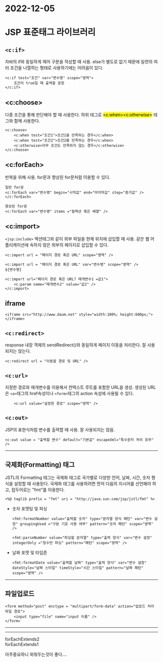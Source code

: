 2022-12-05
=====================

# JSP 표준태그 라이브러리
## ```<c:if>```
자바의 if와 동일하게 제어 구문을 작성할 때 사용. else가 별도로 없기 때문에 일련의 여러 조건을 나열하는 형태로 사용하기에는 어려움이 있다.
```
<c:if test="조건" var="변수명" scope="영역">
    조건이 true일 때 출력할 문장
</c:if>
```

## <c:choose>
다중 조건을 통해 판단해야 할 때 사용한다.
하위 태그로 <mark><c:when><c:otherwise></mark> 태그와 함께 사용한다.
```
<c:choose>
    <c:when test="조건1">조건1을 만족하는 경우</c:when>
    <c:when test="조건2">조건2를 만족하는 경우</c:when>
    <c:otherwise>아무 조건도 만족하지 않는 경우</c:otherwise>
</c:choose>
```
## <c:forEach>
반복을 위해 사용. for문과 향상된 for문처럼 이용할 수 있다.
```
일반 for문
<c:forEach var="변수명" begin="시작값" end="마지막값" step="증가값" />
</c:forEach>

향상된 for문
<c:forEach var="변수명" items ="컬렉션 혹은 배열" />
```

## <c:import>
```<jsp:include>``` 액션태그와 같이 외부 파일을 현재 위치에 삽입할 때 사용.
같은 웹 어플리케이션에 속하지 않은 외부의 페이지로 삽입할 수 있다.
```
<c:import url = "페이지 경로 혹은 URL" scope="영역" />

<c:import url = "페이지 경로 혹은 URL" var="변수명" scope="영역" />
${변수명}

<c:import url="페이지 경로 혹은 URL? 매개변수1 =값1">
    <c:param name="매개변수2" value="값2" />
</c:import>
```

## iframe
```<iframe src="http://www.daum.net" style="width:100%; height:600px;"></iframe>```

## ```<c:redirect>```
response 내장 객체의 sendRedirect()와 동일하게 페이지 이동을 처리한다.
잘 사용되지는 않는다.
```
<c:redirect url = "이동할 경로 및 URL" />
```

## ```<c:url>```
지정한 경로와 매개변수를 이용해서 컨텍스트 루트를 포함한 URL을 생성.
생성된 URL은 ```<a>```태그의 href속성이나 ```<form>```태그의 action 속성에 사용될 수 있다.
```
    <c:url value="설정한 경로" scope="영역" />
```

## ```<c:out>```
JSP의 표현식처럼 변수를 출력할 때 사용.
잘 사용되지는 않음.
```
<c:out value = "출력할 변수" default="기본값" escapeXml="특수문자 처리 유무" />
```

---------------------------

## 국제화(Formatting) 태그
JSTL의 Formatting 태그는 국제화 태그로 국가별로 다양한 언어, 날짜, 시간, 숫자 형식을 설정할 때 사용된다. 국제화 태그를 사용하려면 먼저 다음의 지시어를 선언해야 하고, 접두어로는 "fmt"를 이용한다.
```
<%@ taglib prefix = "fmt" uri = "http://java.sun.com/jsp/jstl/fmt" %> 
```

- 숫자 포맷팅 및 파싱
  ```
  <fmt:formatNumber value="출력할 숫자" type="문자열 양식 패턴" var="변수 설정" groupingUsed ="구분 기호 사용 여부" pattern="숫자 패턴" scope="영역" />

  <fmt:parseNumber value="파싱할 문자열" type="출력 양식" var="변수 설정" integerOnly ="정수만 파싱" pattern="패턴" scope="영역" />
  ```
- 날짜 포맷 및 타임존
  ```
  <fmt:formatDate value="출력할 날짜" type="출력 양식" var="변수 설정" dateStyle="날짜 스타일" timeStyle="시간 스타일" pattern="날짜 패턴" scope="영역" />
  ```
----------------------------

## 파일업로드
```
<form method="post" enctype = "multipart/form-data" action="업로드 처리 파일 경로">
    <input type="file" name="input 이름" />
</form>
```

-------------------------
--------------------------

forEachExtends2   
forEachExtends1

아주중요하니 외워두는것이 좋다....